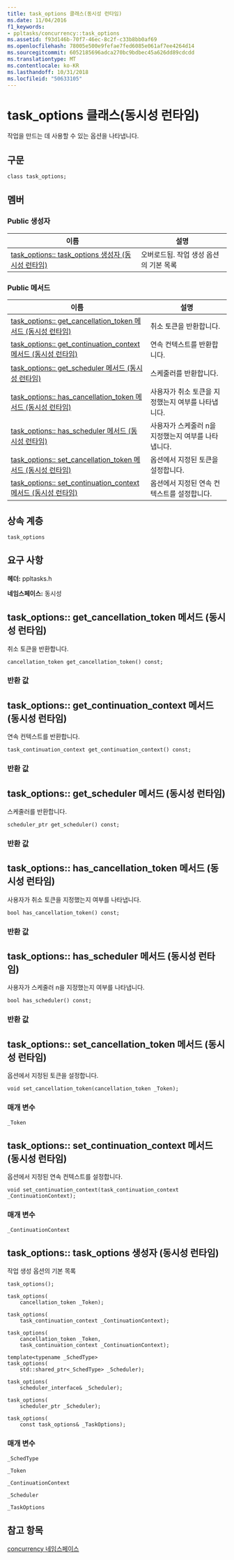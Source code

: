 ```yaml
---
title: task_options 클래스(동시성 런타임)
ms.date: 11/04/2016
f1_keywords:
- ppltasks/concurrency::task_options
ms.assetid: f93d146b-70f7-46ec-8c2f-c33b8bb0af69
ms.openlocfilehash: 78005e500e9fefae7fed6085e061af7ee4264d14
ms.sourcegitcommit: 6052185696adca270bc9bdbec45a626dd89cdcdd
ms.translationtype: MT
ms.contentlocale: ko-KR
ms.lasthandoff: 10/31/2018
ms.locfileid: "50633105"
---
```

# <a name="taskoptions-class-concurrency-runtime"></a>task_options 클래스(동시성 런타임)

작업을 만드는 데 사용할 수 있는 옵션을 나타냅니다.

## <a name="syntax"></a>구문

```
class task_options;
```

## <a name="members"></a>멤버

### <a name="public-constructors"></a>Public 생성자

|이름|설명|
|----------|-----------------|
|[task_options:: task_options 생성자 (동시성 런타임)](#ctor)|오버로드됨. 작업 생성 옵션의 기본 목록|

### <a name="public-methods"></a>Public 메서드

|이름|설명|
|----------|-----------------|
|[task_options:: get_cancellation_token 메서드 (동시성 런타임)](#get_cancellation_token)|취소 토큰을 반환합니다.|
|[task_options:: get_continuation_context 메서드 (동시성 런타임)](#get_continuation_context)|연속 컨텍스트를 반환합니다.|
|[task_options:: get_scheduler 메서드 (동시성 런타임)](#get_scheduler)|스케줄러를 반환합니다.|
|[task_options:: has_cancellation_token 메서드 (동시성 런타임)](#has_cancellation_token)|사용자가 취소 토큰을 지정했는지 여부를 나타냅니다.|
|[task_options:: has_scheduler 메서드 (동시성 런타임)](#has_scheduler)|사용자가 스케줄러 n을 지정했는지 여부를 나타냅니다.|
|[task_options:: set_cancellation_token 메서드 (동시성 런타임)](#set_cancellation_token)|옵션에서 지정된 토큰을 설정합니다.|
|[task_options:: set_continuation_context 메서드 (동시성 런타임)](#set_continuation_context)|옵션에서 지정된 연속 컨텍스트를 설정합니다.|

## <a name="inheritance-hierarchy"></a>상속 계층

`task_options`

## <a name="requirements"></a>요구 사항

**헤더:** ppltasks.h

**네임스페이스:** 동시성

##  <a name="get_cancellation_token"></a>  task_options:: get_cancellation_token 메서드 (동시성 런타임)

취소 토큰을 반환합니다.

```
cancellation_token get_cancellation_token() const;
```

### <a name="return-value"></a>반환 값

##  <a name="get_continuation_context"></a>  task_options:: get_continuation_context 메서드 (동시성 런타임)

연속 컨텍스트를 반환합니다.

```
task_continuation_context get_continuation_context() const;
```

### <a name="return-value"></a>반환 값

##  <a name="get_scheduler"></a>  task_options:: get_scheduler 메서드 (동시성 런타임)

스케줄러를 반환합니다.

```
scheduler_ptr get_scheduler() const;
```

### <a name="return-value"></a>반환 값

##  <a name="has_cancellation_token"></a>  task_options:: has_cancellation_token 메서드 (동시성 런타임)

사용자가 취소 토큰을 지정했는지 여부를 나타냅니다.

```
bool has_cancellation_token() const;
```

### <a name="return-value"></a>반환 값

##  <a name="has_scheduler"></a>  task_options:: has_scheduler 메서드 (동시성 런타임)

사용자가 스케줄러 n을 지정했는지 여부를 나타냅니다.

```
bool has_scheduler() const;
```

### <a name="return-value"></a>반환 값

##  <a name="set_cancellation_token"></a>  task_options:: set_cancellation_token 메서드 (동시성 런타임)

옵션에서 지정된 토큰을 설정합니다.

```
void set_cancellation_token(cancellation_token _Token);
```

### <a name="parameters"></a>매개 변수

`_Token`

##  <a name="set_continuation_context"></a>  task_options:: set_continuation_context 메서드 (동시성 런타임)

옵션에서 지정된 연속 컨텍스트를 설정합니다.

```
void set_continuation_context(task_continuation_context _ContinuationContext);
```

### <a name="parameters"></a>매개 변수

`_ContinuationContext`

##  <a name="ctor"></a>  task_options:: task_options 생성자 (동시성 런타임)

작업 생성 옵션의 기본 목록

```
task_options();

task_options(
    cancellation_token _Token);

task_options(
    task_continuation_context _ContinuationContext);

task_options(
    cancellation_token _Token,
    task_continuation_context _ContinuationContext);

template<typename _SchedType>
task_options(
    std::shared_ptr<_SchedType> _Scheduler);

task_options(
    scheduler_interface& _Scheduler);

task_options(
    scheduler_ptr _Scheduler);

task_options(
    const task_options& _TaskOptions);
```

### <a name="parameters"></a>매개 변수

`_SchedType`

`_Token`

`_ContinuationContext`

`_Scheduler`

`_TaskOptions`

## <a name="see-also"></a>참고 항목

[concurrency 네임스페이스](concurrency-namespace.md)
